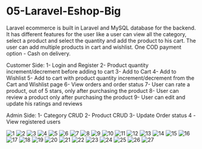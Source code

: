 # 05-Laravel-Eshop-Big
Laravel ecommerce is built in Laravel and MySQL database for the backend. It has different features for the user like a user can view all the category, select a product and select the quantity and add the product to his cart. The user can add multiple products in cart and wishlist. One COD payment option - Cash on delivery.

Customer Side:
1- Login and Register
2- Product quantity increment/decrement before adding to cart
3- Add to Cart
4- Add to Wishlist 
5- Add to cart with product quantity increment/decrement from the Cart and Wishlist page
6- View orders and order status
7- User can rate a product, out of 5 stars, only after purchasing the product
8- User can review a product only after purchasing the product 
9- User can edit and update his ratings and reviews

Admin Side: 
1- Category CRUD 
2- Product CRUD
3- Update Order status
4 -View registered users



![1](https://user-images.githubusercontent.com/56784702/201167402-11948ee1-65be-461a-b345-a56032611760.png)
![2](https://user-images.githubusercontent.com/56784702/201167465-ae1f7840-b55e-4543-be6b-6dacf34f0c27.png)
![3](https://user-images.githubusercontent.com/56784702/201167495-3d96d6f6-ab46-46ef-966d-3daf11ffabf4.png)
![4](https://user-images.githubusercontent.com/56784702/201167502-cfc310e3-bc76-46eb-ae3f-cfd194cfab28.png)
![5](https://user-images.githubusercontent.com/56784702/201167506-8ae9f6e3-847f-42f0-bd03-ddedd159213b.png)
![6](https://user-images.githubusercontent.com/56784702/201167508-465bc5a2-4ab7-4e75-9ea6-2b8bcc3e4ea6.png)
![7](https://user-images.githubusercontent.com/56784702/201167514-f2acdfbc-c5e9-48ba-846e-6b11434162bc.png)
![8](https://user-images.githubusercontent.com/56784702/201167544-e21bec8b-c379-41d1-b69b-290c4f845001.png)
![9](https://user-images.githubusercontent.com/56784702/201167552-cdeb059a-de7b-425e-938b-d38a3a62ce8d.png)
![10](https://user-images.githubusercontent.com/56784702/201167558-f4d7934f-9132-44ef-90e3-66eaf3d35e55.png)
![11](https://user-images.githubusercontent.com/56784702/201167566-c89908b8-8db4-4216-a252-bb7b53fe03b4.png)
![12](https://user-images.githubusercontent.com/56784702/201167572-e1af1962-5b62-49c2-91dc-7eb7a7b83723.png)
![13](https://user-images.githubusercontent.com/56784702/201167577-bfe077dd-04cf-4ea4-9924-7e4fdcf19508.png)
![14](https://user-images.githubusercontent.com/56784702/201167583-d9f223a4-ec66-4d87-85a1-6563e84547df.png)
![15](https://user-images.githubusercontent.com/56784702/201167589-39846635-2dce-4293-91b3-9e41f16e1c55.png)
![16](https://user-images.githubusercontent.com/56784702/201167591-dc87373b-3f27-431a-99e1-01f0ecc21866.png)
![17](https://user-images.githubusercontent.com/56784702/201167598-6d184764-d954-4d7f-b971-429f762ff748.png)
![18](https://user-images.githubusercontent.com/56784702/201167605-43f5759b-0378-410f-8c83-2a9d1d6ed35e.png)
![19](https://user-images.githubusercontent.com/56784702/201167611-30ea3189-66ca-40b8-ae2f-59871db4fb81.png)
![20](https://user-images.githubusercontent.com/56784702/201167614-21ea7ad3-cd09-46f6-aa2f-7c710d469dc3.png)
![21](https://user-images.githubusercontent.com/56784702/201167618-ff850c9e-b92f-43b0-8ede-9330ce41d6e9.png)
![22](https://user-images.githubusercontent.com/56784702/201167627-f6212c69-693c-47ac-b222-315636acd4b2.png)
![23](https://user-images.githubusercontent.com/56784702/201167636-b979602c-26df-4dc0-a6a8-890b8fa55244.png)
![24](https://user-images.githubusercontent.com/56784702/201167639-3f2a32bb-76ce-479b-90f2-aea26f0f55cd.png)
![25](https://user-images.githubusercontent.com/56784702/201167653-a05eaa2b-3de6-46a5-8744-5abb40fa1746.png)
![26](https://user-images.githubusercontent.com/56784702/201167663-feea5a23-f670-4bfc-aa9f-d3e2f6056503.png)
![27](https://user-images.githubusercontent.com/56784702/201167668-b6398409-0807-4931-9256-b8d63658bb1f.png)

